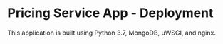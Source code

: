 # Pricing Service App - Deployment

This application is built using Python 3.7, MongoDB, uWSGI, and nginx.
